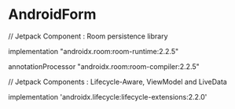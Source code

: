 # AndroidForm


// Jetpack Component : Room persistence library
<p>implementation "androidx.room:room-runtime:2.2.5"</p>
<p>annotationProcessor "androidx.room:room-compiler:2.2.5"</p>

// Jetpack Components : Lifecycle-Aware, ViewModel and LiveData
<p>implementation 'androidx.lifecycle:lifecycle-extensions:2.2.0'</p>
